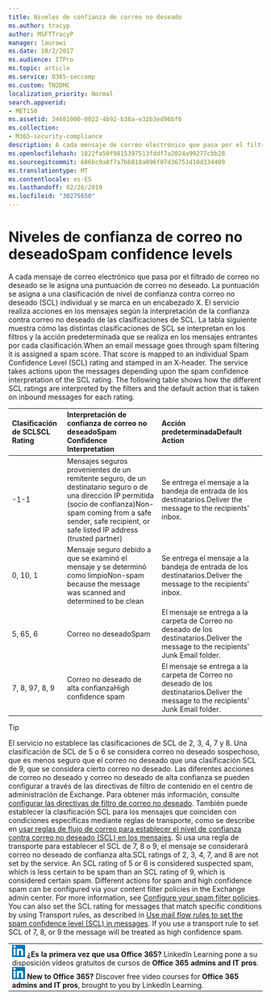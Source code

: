 ```yaml
---
title: Niveles de confianza de correo no deseado
ms.author: tracyp
author: MSFTTracyP
manager: laurawi
ms.date: 10/2/2017
ms.audience: ITPro
ms.topic: article
ms.service: O365-seccomp
ms.custom: TN2DMC
localization_priority: Normal
search.appverid:
- MET150
ms.assetid: 34681000-0022-4b92-b38a-e32b3ed96bf6
ms.collection:
- M365-security-compliance
description: A cada mensaje de correo electrónico que pasa por el filtrado de correo no deseado se le asigna una puntuación de correo no deseado. La puntuación se asigna a una clasificación de nivel de confianza contra correo no deseado (SCL) individual y se marca en un encabezado X. El servicio realiza acciones en los mensajes según la interpretación de la confianza contra correo no deseado de las clasificaciones de SCL. La tabla siguiente muestra cómo las distintas clasificaciones de SCL se interpretan en los filtros y la acción predeterminada que se realiza en los mensajes entrantes por cada clasificación.
ms.openlocfilehash: 1822fa50f9815397513fddf7a2024a99277cbb28
ms.sourcegitcommit: 686bc9a8f7a7b6810a096f07d36751d10d334409
ms.translationtype: MT
ms.contentlocale: es-ES
ms.lasthandoff: 02/26/2019
ms.locfileid: "30275650"
---
```

# <a name="spam-confidence-levels"></a><span data-ttu-id="5330b-106">Niveles de confianza de correo no deseado</span><span class="sxs-lookup"><span data-stu-id="5330b-106">Spam confidence levels</span></span>

<span data-ttu-id="5330b-p102">A cada mensaje de correo electrónico que pasa por el filtrado de correo no deseado se le asigna una puntuación de correo no deseado. La puntuación se asigna a una clasificación de nivel de confianza contra correo no deseado (SCL) individual y se marca en un encabezado X. El servicio realiza acciones en los mensajes según la interpretación de la confianza contra correo no deseado de las clasificaciones de SCL. La tabla siguiente muestra cómo las distintas clasificaciones de SCL se interpretan en los filtros y la acción predeterminada que se realiza en los mensajes entrantes por cada clasificación.</span><span class="sxs-lookup"><span data-stu-id="5330b-p102">When an email message goes through spam filtering it is assigned a spam score. That score is mapped to an individual Spam Confidence Level (SCL) rating and stamped in an X-header. The service takes actions upon the messages depending upon the spam confidence interpretation of the SCL rating. The following table shows how the different SCL ratings are interpreted by the filters and the default action that is taken on inbound messages for each rating.</span></span>
  
|<span data-ttu-id="5330b-111">**Clasificación de SCL**</span><span class="sxs-lookup"><span data-stu-id="5330b-111">**SCL Rating**</span></span>|<span data-ttu-id="5330b-112">**Interpretación de confianza de correo no deseado**</span><span class="sxs-lookup"><span data-stu-id="5330b-112">**Spam Confidence Interpretation**</span></span>|<span data-ttu-id="5330b-113">**Acción predeterminada**</span><span class="sxs-lookup"><span data-stu-id="5330b-113">**Default Action**</span></span>|
|:-----|:-----|:-----|
|<span data-ttu-id="5330b-114">-1</span><span class="sxs-lookup"><span data-stu-id="5330b-114">-1</span></span>  <br/> |<span data-ttu-id="5330b-115">Mensajes seguros provenientes de un remitente seguro, de un destinatario seguro o de una dirección IP permitida (socio de confianza)</span><span class="sxs-lookup"><span data-stu-id="5330b-115">Non-spam coming from a safe sender, safe recipient, or safe listed IP address (trusted partner)</span></span>  <br/> |<span data-ttu-id="5330b-116">Se entrega el mensaje a la bandeja de entrada de los destinatarios.</span><span class="sxs-lookup"><span data-stu-id="5330b-116">Deliver the message to the recipients' inbox.</span></span>  <br/> |
|<span data-ttu-id="5330b-117">0, 1</span><span class="sxs-lookup"><span data-stu-id="5330b-117">0, 1</span></span>  <br/> |<span data-ttu-id="5330b-118">Mensaje seguro debido a que se examinó el mensaje y se determinó como limpio</span><span class="sxs-lookup"><span data-stu-id="5330b-118">Non-spam because the message was scanned and determined to be clean</span></span>  <br/> |<span data-ttu-id="5330b-119">Se entrega el mensaje a la bandeja de entrada de los destinatarios.</span><span class="sxs-lookup"><span data-stu-id="5330b-119">Deliver the message to the recipients' inbox.</span></span>  <br/> |
|<span data-ttu-id="5330b-120">5, 6</span><span class="sxs-lookup"><span data-stu-id="5330b-120">5, 6</span></span>  <br/> | <span data-ttu-id="5330b-121">Correo no deseado</span><span class="sxs-lookup"><span data-stu-id="5330b-121">Spam</span></span>  <br/> |<span data-ttu-id="5330b-122">El mensaje se entrega a la carpeta de Correo no deseado de los destinatarios.</span><span class="sxs-lookup"><span data-stu-id="5330b-122">Deliver the message to the recipients' Junk Email folder.</span></span>  <br/> |
|<span data-ttu-id="5330b-123">7, 8, 9</span><span class="sxs-lookup"><span data-stu-id="5330b-123">7, 8, 9</span></span>  <br/> |<span data-ttu-id="5330b-124">Correo no deseado de alta confianza</span><span class="sxs-lookup"><span data-stu-id="5330b-124">High confidence spam</span></span>  <br/> |<span data-ttu-id="5330b-125">El mensaje se entrega a la carpeta de Correo no deseado de los destinatarios.</span><span class="sxs-lookup"><span data-stu-id="5330b-125">Deliver the message to the recipients' Junk Email folder.</span></span>  <br/> |
   
> [!TIP]
> <span data-ttu-id="5330b-p103">El servicio no establece las clasificaciones de SCL de 2, 3, 4, 7 y 8. Una clasificación de SCL de 5 o 6 se considera correo no deseado sospechoso, que es menos seguro que el correo no deseado que una clasificación SCL de 9, que se considera cierto correo no deseado. Las diferentes acciones de correo no deseado y correo no deseado de alta confianza se pueden configurar a través de las directivas de filtro de contenido en el centro de administración de Exchange. Para obtener más información, consulte [configurar las directivas de filtro de correo no deseado](configure-your-spam-filter-policies.md). También puede establecer la clasificación SCL para los mensajes que coinciden con condiciones específicas mediante reglas de transporte, como se describe en [usar reglas de flujo de correo para establecer el nivel de confianza contra correo no deseado (SCL) en los mensajes](use-mail-flow-rules-to-set-the-spam-confidence-level-scl-in-messages.md). Si usa una regla de transporte para establecer el SCL de 7, 8 o 9, el mensaje se considerará correo no deseado de confianza alta.</span><span class="sxs-lookup"><span data-stu-id="5330b-p103">SCL ratings of 2, 3, 4, 7, and 8 are not set by the service. An SCL rating of 5 or 6 is considered suspected spam, which is less certain to be spam than an SCL rating of 9, which is considered certain spam. Different actions for spam and high confidence spam can be configured via your content filter policies in the Exchange admin center. For more information, see [Configure your spam filter policies](configure-your-spam-filter-policies.md). You can also set the SCL rating for messages that match specific conditions by using Transport rules, as described in [Use mail flow rules to set the spam confidence level (SCL) in messages](use-mail-flow-rules-to-set-the-spam-confidence-level-scl-in-messages.md). If you use a transport rule to set SCL of 7, 8, or 9 the message will be treated as high confidence spam.</span></span> 
  
||
|:-----|
|<span data-ttu-id="5330b-p104">![El icono reducido de LinkedIn Learning](media/eac8a413-9498-4220-8544-1e37d1aaea13.png) **¿Es la primera vez que usa Office 365?**         LinkedIn Learning pone a su disposición vídeos gratuitos de cursos de **Office 365 admins and IT pros**.</span><span class="sxs-lookup"><span data-stu-id="5330b-p104">![The short icon for LinkedIn Learning](media/eac8a413-9498-4220-8544-1e37d1aaea13.png) **New to Office 365?**         Discover free video courses for **Office 365 admins and IT pros**, brought to you by LinkedIn Learning.</span></span> |
   

